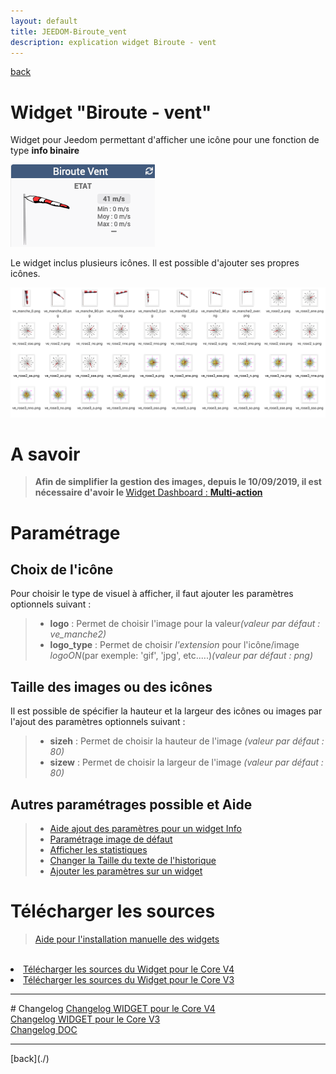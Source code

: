 ```yaml
---
layout: default
title: JEEDOM-Biroute_vent
description: explication widget Biroute - vent
---
```

[back](./)
# Widget "Biroute - vent"

Widget pour Jeedom permettant d'afficher une icône pour une fonction de type <b>info binaire</b>
<p><img src="../img/exemple/d/biroute.png" alt="Resultat" /></p>

Le widget inclus plusieurs icônes. Il est possible d'ajouter ses propres icônes.
</blockquote>
<p><img src="../img/VISUEL_JEEDOM_Vent.png" alt="Visuels" /></p>

# A savoir
<blockquote>
<b>Afin de simplifier la gestion des images, depuis le 10/09/2019, il est nécessaire d'avoir le </b><a href="WIDGET_d_Multi_action_Defaut">Widget Dashboard : <b>Multi-action</b></a>
</blockquote>

# Paramétrage
## Choix de l'icône</h4>
Pour choisir le type de visuel à afficher, il faut ajouter les paramètres optionnels suivant :
<blockquote>
    <ul>
        <li><b>logo</b> : Permet de choisir l'image pour la valeur<i>(valeur par défaut : ve_manche2)</i></li>
        <li><b>logo_type</b> : Permet de choisir <i>l'extension</i> pour l'icône/image <i>logoON</i>(par exemple: 'gif', 'jpg', etc.....)<i>(valeur par défaut : png)</i></li>
    </ul>
</blockquote>

## Taille des images ou des icônes
Il est possible de spécifier la hauteur et la largeur des icônes ou images par l'ajout des paramètres optionnels suivant :
<blockquote>
    <ul>
        <li><b>sizeh</b> : Permet de choisir la hauteur de l'image <i>(valeur par défaut : 80)</i></li>
        <li><b>sizew</b> : Permet de choisir la largeur de l'image <i>(valeur par défaut : 80)</i></li>
    </ul>
</blockquote>

## Autres paramétrages possible et Aide
<blockquote>
    <ul>
        <li><a href="HELP_CONFIG_INFOS.html">Aide ajout des paramètres pour un widget Info</a></li>
        <li><a href="HELP_Error.html">Paramétrage image de défaut</a></li>
        <li><a href="HELP_STATS.html">Afficher les statistiques</a></li>
        <li><a href="HELP_SIZE.html">Changer la Taille du texte de l'historique</a></li>
        <li><a href="HELP_PARA.html">Ajouter les paramètres sur un widget</a></li>
    </ul>
</blockquote>

# Télécharger les sources
><a href="HELP_Install_Manu.html">Aide pour l'installation manuelle des widgets</a>
<br/>

<li><a href="https://github.com/JEALG/JEEDOM-Biroute_vent/tree/masterv4">Télécharger les sources du Widget pour le Core V4</a></li>
<li><a href="https://github.com/JEALG/JEEDOM-Biroute_vent/tree/master">Télécharger les sources du Widget pour le Core V3</a></li>

<hr />
# Changelog
<a href="https://github.com/JEALG/JEEDOM-Biroute_vent/commits/masterv4">Changelog WIDGET pour le Core V4</a><br/>
<a href="https://github.com/JEALG/JEEDOM-Biroute_vent/commits/master">Changelog WIDGET pour le Core V3</a><br/>
<a href="https://github.com/JEALG/JEEDOM-Widget_JAG-doc/commits/master">Changelog DOC</a>

<hr />
[back](./)